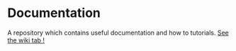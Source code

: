# Documentation
A repository which contains useful documentation and how to tutorials. [See the wiki tab !](https://github.com/kvjmistry/Documentation/wiki)

